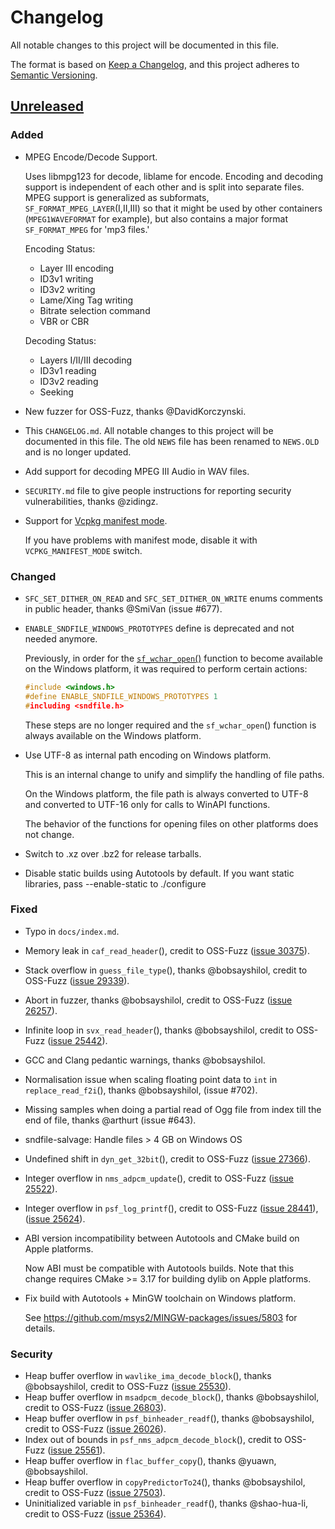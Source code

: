 # Changelog

All notable changes to this project will be documented in this file.

The format is based on [Keep a Changelog](https://keepachangelog.com/en/1.0.0/),
and this project adheres to [Semantic Versioning](https://semver.org/spec/v2.0.0.html).

## [Unreleased]

### Added

* MPEG Encode/Decode Support.

  Uses libmpg123 for decode, liblame for encode. Encoding and decoding support
  is independent of each other and is split into separate files. MPEG support
  is generalized as subformats, `SF_FORMAT_MPEG_LAYER`(I,II,III) so that it
  might be used by other containers (`MPEG1WAVEFORMAT` for example), but also
  contains a major format `SF_FORMAT_MPEG` for 'mp3 files.'

  Encoding Status:
  * Layer III encoding
  * ID3v1 writing
  * ID3v2 writing
  * Lame/Xing Tag writing
  * Bitrate selection command
  * VBR or CBR
  
  Decoding Status:
  * Layers I/II/III decoding
  * ID3v1 reading
  * ID3v2 reading
  * Seeking
* New fuzzer for OSS-Fuzz, thanks @DavidKorczynski.
* This `CHANGELOG.md`. All notable changes to this project will be documented in
  this file. The old `NEWS` file has been renamed to `NEWS.OLD` and is no longer
  updated.
* Add support for decoding MPEG III Audio in WAV files.
* `SECURITY.md` file to give people instructions for reporting security
  vulnerabilities, thanks @zidingz.
* Support for [Vcpkg manifest mode](https://vcpkg.readthedocs.io/en/latest/users/manifests/).

  If you have problems with manifest mode, disable it with `VCPKG_MANIFEST_MODE`
  switch.

### Changed

* `SFC_SET_DITHER_ON_READ` and `SFC_SET_DITHER_ON_WRITE` enums comments in
  public header, thanks @SmiVan (issue #677).
* `ENABLE_SNDFILE_WINDOWS_PROTOTYPES` define is deprecated and not needed
  anymore.

  Previously, in order for the [`sf_wchar_open`()](http://libsndfile.github.io/libsndfile/api.html#open)
  function to become available on   the Windows platform, it was required to
  perform certain actions:

  ```c
  #include <windows.h>
  #define ENABLE_SNDFILE_WINDOWS_PROTOTYPES 1
  #including <sndfile.h>
  ```

  These steps are no longer required and the `sf_wchar_open`() function is
  always available on the Windows platform.
* Use UTF-8 as internal path encoding on Windows platform.

  This is an internal change to unify and simplify the handling of file paths.

  On the Windows platform, the file path is always converted to UTF-8 and
  converted to UTF-16 only for calls to WinAPI functions.

  The behavior of the functions for opening files on other platforms does not
  change.
* Switch to .xz over .bz2 for release tarballs.
* Disable static builds using Autotools by default. If you want static
  libraries, pass --enable-static to ./configure

### Fixed

* Typo in `docs/index.md`.
* Memory leak in `caf_read_header`(), credit to OSS-Fuzz ([issue 30375](https://bugs.chromium.org/p/oss-fuzz/issues/detail?id=30375)).
* Stack overflow in `guess_file_type`(), thanks @bobsayshilol, credit to
  OSS-Fuzz ([issue 29339](https://bugs.chromium.org/p/oss-fuzz/issues/detail?id=29339)).
* Abort in fuzzer, thanks @bobsayshilol, credit to OSS-Fuzz
  ([issue 26257](https://bugs.chromium.org/p/oss-fuzz/issues/detail?id=26257)).
* Infinite loop in `svx_read_header`(), thanks @bobsayshilol, credit to OSS-Fuzz
  ([issue 25442](https://bugs.chromium.org/p/oss-fuzz/issues/detail?id=25442)).
* GCC and Clang pedantic warnings, thanks @bobsayshilol.
* Normalisation issue when scaling floating point data to `int` in
  `replace_read_f2i`(), thanks @bobsayshilol, (issue #702).
* Missing samples when doing a partial read of Ogg file from index till the end
  of file, thanks @arthurt (issue #643).
* sndfile-salvage: Handle files > 4 GB on Windows OS
* Undefined shift in `dyn_get_32bit`(), credit to OSS-Fuzz
  ([issue 27366](https://bugs.chromium.org/p/oss-fuzz/issues/detail?id=27366)).
* Integer overflow in `nms_adpcm_update`(), credit to OSS-Fuzz
  ([issue 25522](https://bugs.chromium.org/p/oss-fuzz/issues/detail?id=25522)).
* Integer overflow in `psf_log_printf`(), credit to OSS-Fuzz
  ([issue 28441](https://bugs.chromium.org/p/oss-fuzz/issues/detail?id=28441)),
  ([issue 25624](https://bugs.chromium.org/p/oss-fuzz/issues/detail?id=25624)).
* ABI version incompatibility between Autotools and CMake build on Apple
  platforms.

  Now ABI must be compatible with Autotools builds. Note that this change
  requires CMake >= 3.17 for building dylib on Apple platforms.

* Fix build with Autotools + MinGW toolchain on Windows platform.

  See https://github.com/msys2/MINGW-packages/issues/5803 for details.

### Security

* Heap buffer overflow in `wavlike_ima_decode_block`(), thanks @bobsayshilol,
  credit to OSS-Fuzz ([issue 25530](https://bugs.chromium.org/p/oss-fuzz/issues/detail?id=25530)).
* Heap buffer overflow in `msadpcm_decode_block`(), thanks @bobsayshilol,
  credit to OSS-Fuzz ([issue 26803](https://bugs.chromium.org/p/oss-fuzz/issues/detail?id=26803)).
* Heap buffer overflow in `psf_binheader_readf`(), thanks @bobsayshilol,
  credit to OSS-Fuzz ([issue 26026](https://bugs.chromium.org/p/oss-fuzz/issues/detail?id=26026)).
* Index out of bounds in `psf_nms_adpcm_decode_block`(), credit to OSS-Fuzz
  ([issue 25561](https://bugs.chromium.org/p/oss-fuzz/issues/detail?id=25561)).
* Heap buffer overflow in `flac_buffer_copy`(), thanks @yuawn,  @bobsayshilol.
* Heap buffer overflow in `copyPredictorTo24`(), thanks @bobsayshilol,
  credit to OSS-Fuzz ([issue 27503](https://bugs.chromium.org/p/oss-fuzz/issues/detail?id=27503)).
* Uninitialized variable in `psf_binheader_readf`(), thanks @shao-hua-li,
  credit to OSS-Fuzz ([issue 25364](https://bugs.chromium.org/p/oss-fuzz/issues/detail?id=25364)).

[Unreleased]: https://github.com/libsndfile/libsndfile/compare/1.0.31...HEAD
